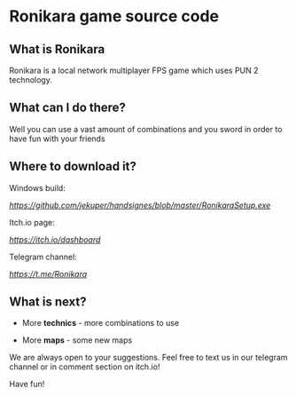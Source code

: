 # Ronikara game source code

## What is Ronikara
Ronikara is a local network multiplayer FPS game which uses PUN 2 technology.

## What can I do there?
Well you can use a vast amount of combinations and you sword in order to have fun with your friends

## Where to download it?
Windows build: 

_https://github.com/jekuper/handsignes/blob/master/RonikaraSetup.exe_

Itch.io page:

_https://itch.io/dashboard_

Telegram channel:

_https://t.me/Ronikara_

## What is next?

- More __technics__ - more combinations to use

- More __maps__ - some new maps

We are always open to your suggestions. Feel free to text us in our telegram channel or in comment section on itch.io!

Have fun!